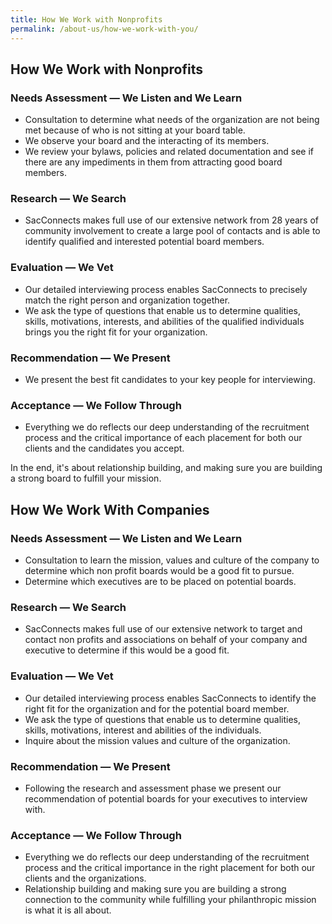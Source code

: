 ```yaml
---
title: How We Work with Nonprofits
permalink: /about-us/how-we-work-with-you/
---
```

## How We Work with Nonprofits

### Needs Assessment — We Listen and We Learn

* Consultation to determine what needs of the organization are not being met because of who is not sitting at your board table.
* We observe your board and the interacting of its members.
* We review your bylaws, policies and related documentation and see if there are any impediments in them from attracting good board members.

### Research — We Search

* SacConnects makes full use of our extensive network from 28 years of community involvement to create a large pool of contacts and is able to identify qualified and interested potential board members.

### Evaluation — We Vet

* Our detailed interviewing process enables SacConnects to precisely match the right person and organization together.
* We ask the type of questions that enable us to determine qualities, skills, motivations, interests, and abilities of the qualified individuals brings you the right fit for your organization.

### Recommendation — We Present

* We present the best fit candidates to your key people for interviewing.

### Acceptance — We Follow Through

* Everything we do reflects our deep understanding of the recruitment process and the critical importance of each placement for both our clients and the candidates you accept.

In the end, it's about relationship building, and making sure you are building a strong board to fulfill your mission.

## How We Work With Companies

### Needs Assessment — We Listen and We Learn

* Consultation to learn the mission, values and culture of the company to determine which non profit boards would be a good fit to pursue.
* Determine which executives are to be placed on potential boards.

### Research — We Search

* SacConnects makes full use of our extensive network to target and contact non profits and associations on behalf of your company and executive to determine if this would be a good fit.

### Evaluation — We Vet

* Our detailed interviewing process enables SacConnects to identify the right fit for the organization and for the potential board member.
* We ask the type of questions that enable us to determine qualities, skills, motivations, interest and abilities of the individuals.
* Inquire about the mission values and culture of the organization.

### Recommendation — We Present

* Following the research and assessment phase we present our recommendation of potential boards for your executives to interview with.

### Acceptance — We Follow Through

* Everything we do reflects our deep understanding of the recruitment process and the critical importance in the right placement for both our clients and the organizations.
* Relationship building and making sure you are building a strong connection to the community while fulfilling your philanthropic mission is what it is all about.